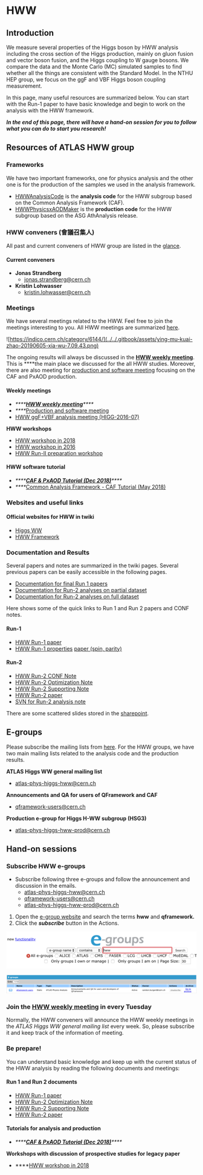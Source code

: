# HWW

## Introduction

We measure several properties of the Higgs boson by HWW analysis including the cross section of the Higgs production, mainly on gluon fusion and vector boson fusion, and the Higgs coupling to W gauge bosons. We compare the data and the Monte Carlo \(MC\) simulated samples to find whether all the things are consistent with the Standard Model. In the NTHU HEP group, we focus on the ggF and VBF Higgs boson coupling measurement. 

In this page, many useful resources are summarized below. You can start with the Run-1 paper to have basic knowledge and begin to work on the analysis with the HWW framework. 

_**In the end of this page, there will have a hand-on session for you to follow what you can do to start you research!**_

## Resources of ATLAS HWW group 

### Frameworks

We have two important frameworks, one for physics analysis and the other one is for the production of the samples we used in the analysis framework. 

* [HWWAnalysisCode](https://gitlab.cern.ch/atlas-physics/higgs/hww/HWWAnalysisCode) is the **analysis code** for the HWW subgroup based on the Common Analysis Framework \(CAF\).
* [HWWPhysicsxAODMaker](https://gitlab.cern.ch/atlas-physics/higgs/hww/HWWPhysicsxAODMaker) is the **production code** for the HWW subgroup based on the ASG AthAnalysis release.

### HWW conveners \(會議召集人\)

All past and current conveners of HWW group are listed in the [glance](https://glance.cern.ch/atlas/appointment/details?id=1282). 

#### Current conveners

* **Jonas Strandberg**
  * jonas.strandberg@cern.ch
* **Kristin Lohwasser**
  * kristin.lohwasser@cern.ch

### Meetings

We have several meetings related to the HWW. Feel free to join the meetings interesting to you. All HWW meetings are summarized [here](https://indico.cern.ch/category/6144/). 

![https://indico.cern.ch/category/6144/](../../.gitbook/assets/ying-mu-kuai-zhao-20190605-xia-wu-7.09.43.png)

The ongoing results will always be discussed in the [**HWW weekly meeting**](https://indico.cern.ch/category/6420/). This is ****the main place we discussed for the all HWW studies. Moreover, there are also meeting for [production and software meeting](https://indico.cern.ch/category/8790/) focusing on the CAF and PxAOD production. 

#### Weekly meetings

* _\*\*\*\*_[_**HWW weekly meeting**_](https://indico.cern.ch/category/6420/)_\*\*\*\*_
* _\*\*\*\*_[Production and software meeting](https://indico.cern.ch/category/8790/)
* [HWW ggF+VBF analysis meeting \(HIGG-2016-07\)](https://indico.cern.ch/category/8242/)

**HWW workshops**

* [HWW workshop in 2018](https://indico.cern.ch/event/714538/timetable/?view=standard)
* [HWW workshop in 2016](https://indico.cern.ch/event/587413/timetable/?view=standard)
* [HWW Run-II preparation workshop](https://indico.cern.ch/event/383521/timetable/?view=standard)

#### HWW software tutorial

* _\*\*\*\*_[_**CAF & PxAOD Tutorial \(Dec 2018\)**_](https://indico.cern.ch/event/771763/timetable/?view=standard)_\*\*\*\*_
* _\*\*\*\*_[Common Analysis Framework - CAF Tutorial \(May 2018\)](https://indico.cern.ch/event/719951/timetable/?view=standard)

### Websites and useful links

#### Official websites for HWW in twiki

* [Higgs WW](https://twiki.cern.ch/twiki/bin/view/AtlasProtected/HiggsWW)
* [HWW Framework](https://twiki.cern.ch/twiki/bin/view/AtlasProtected/HiggsWWAnalysisFramework)

### Documentation and Results

Several papers and notes are summarized in the twiki pages. Several previous papers can be easily accessible in the following pages. 

* [Documentation for final Run 1 papers](https://twiki.cern.ch/twiki/bin/view/AtlasProtected/HiggsWW#Documentation_for_final_Run_1_pa)
* [Documentation for Run-2 analyses on partial dataset](https://twiki.cern.ch/twiki/bin/view/AtlasProtected/HiggsWW#Documentation_for_Run_2_analyses)
* [Documentation for Run-2 analyses on full dataset](https://twiki.cern.ch/twiki/bin/view/AtlasProtected/HiggsWW#NEW_Documentation_for_Run_2_anal)

Here shows some of the quick links to Run 1 and Run 2 papers and CONF notes. 

#### Run-1

* [HWW Run-1 paper ](https://arxiv.org/abs/1412.2641)
* [HWW Run-1 ](https://link.springer.com/content/pdf/10.1140%2Fepjc%2Fs10052-015-3436-3.pdf)[properties](https://link.springer.com/content/pdf/10.1140%2Fepjc%2Fs10052-015-3436-3.pdf) [paper \(spin, parity\)](https://link.springer.com/content/pdf/10.1140%2Fepjc%2Fs10052-015-3436-3.pdf)

#### Run-2

* [HWW Run-2 CONF Note](https://cds.cern.ch/record/2304936/files/ATL-COM-PHYS-2018-148.pdf?)
* [HWW Run-2 Optimization Note](https://cds.cern.ch/record/2276101/files/ATL-COM-PHYS-2017-1089_2.pdf?)
* [HWW Run-2 Supporting Note](https://cds.cern.ch/record/2276143/files/ATL-COM-PHYS-2017-1094.pdf?)
* [HWW Run-2 paper](https://arxiv.org/abs/1808.09054)
* [SVN for Run-2 analysis note](https://svnweb.cern.ch/trac/atlasphys-hsg3/browser/Physics/Higgs/HSG3/HWWRunII/NotesPapers/SupportingNotes/ggFVBF2017/AnalysisNote/trunk?order=name)

There are some scattered slides stored in the [sharepoint](https://espace.cern.ch/atlas-phys-higgs-hww-run2/_layouts/15/start.aspx#/SitePages/Home.aspx). 

## E-groups

Please subscribe the mailing lists from [here](https://e-groups.cern.ch/e-groups/EgroupsSearchForm.do). For the HWW groups, we have two main mailing lists related to the analysis code and the production results. 

**ATLAS Higgs WW general mailing list**	

* atlas-phys-higgs-hww@cern.ch

**Announcements and QA for users of QFramework and CAF**	

* qframework-users@cern.ch

**Production e-group for Higgs H-WW subgroup \(HSG3\)**	

* atlas-phys-higgs-hww-prod@cern.ch

## Hand-on sessions

### Subscribe HWW e-groups

* Subscribe following three e-groups and follow the announcement and discussion in the emails. 
  * atlas-phys-higgs-hww@cern.ch
  * qframework-users@cern.ch
  * atlas-phys-higgs-hww-prod@cern.ch

1. Open the [e-group website](https://e-groups.cern.ch/e-groups/EgroupsSearch.do) and search the terms **hww** and **qframework.** 
2. Click the _**subscribe**_ button in the Actions. 

![\[Step 1\] Key in the terms hww and qframework.  ](../../.gitbook/assets/ying-mu-kuai-zhao-20190605-xia-wu-7.39.24.png)

![\[Step 2\] Click the subscribe button ](../../.gitbook/assets/ying-mu-kuai-zhao-20190605-xia-wu-8.02.55.png)

### Join the [HWW weekly meeting](https://indico.cern.ch/category/6420/) in every Tuesday

Normally, the HWW conveners will announce the HWW weekly meetings in the _ATLAS Higgs WW general mailing list_ every week. So, please subscribe it and keep track of the information of meeting.

### Be prepare!

You can understand basic knowledge and keep up with the current status of the HWW analysis by reading the following documents and meetings:

#### Run 1 and Run 2 documents

* [HWW Run-1 paper ](https://arxiv.org/abs/1412.2641)
* [HWW Run-2 Optimization Note](https://cds.cern.ch/record/2276101/files/ATL-COM-PHYS-2017-1089_2.pdf?)
* [HWW Run-2 Supporting Note](https://cds.cern.ch/record/2276143/files/ATL-COM-PHYS-2017-1094.pdf?)
* [HWW Run-2 paper](https://arxiv.org/abs/1808.09054)

#### Tutorials for analysis and production

* _\*\*\*\*_[_**CAF & PxAOD Tutorial \(Dec 2018\)**_](https://indico.cern.ch/event/771763/timetable/?view=standard)_\*\*\*\*_

**Workshops with discussion of prospective studies for legacy paper**

* \*\*\*\*[HWW workshop in 2018](https://indico.cern.ch/event/714538/timetable/?view=standard)

